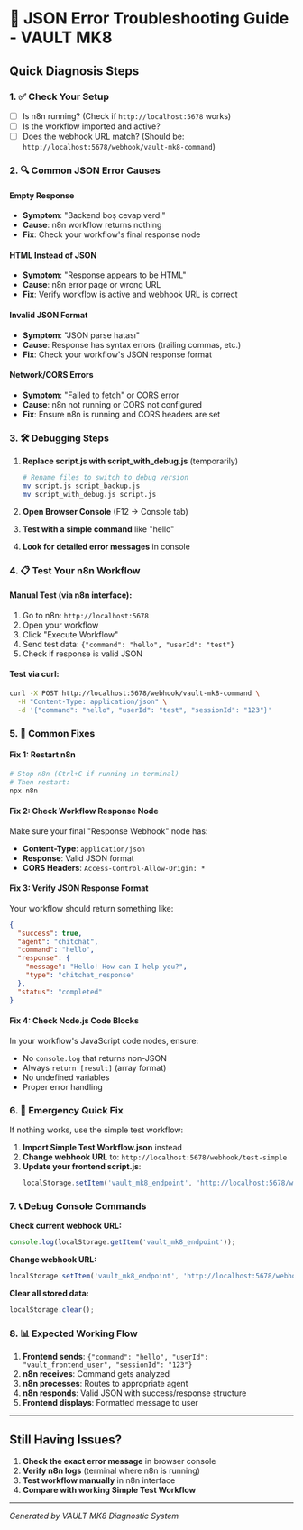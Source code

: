 # 🔧 JSON Error Troubleshooting Guide - VAULT MK8

## Quick Diagnosis Steps

### 1. ✅ Check Your Setup
- [ ] Is n8n running? (Check if `http://localhost:5678` works)
- [ ] Is the workflow imported and active?
- [ ] Does the webhook URL match? (Should be: `http://localhost:5678/webhook/vault-mk8-command`)

### 2. 🔍 Common JSON Error Causes

#### **Empty Response**
- **Symptom**: "Backend boş cevap verdi"
- **Cause**: n8n workflow returns nothing
- **Fix**: Check your workflow's final response node

#### **HTML Instead of JSON**
- **Symptom**: "Response appears to be HTML"
- **Cause**: n8n error page or wrong URL
- **Fix**: Verify workflow is active and webhook URL is correct

#### **Invalid JSON Format**
- **Symptom**: "JSON parse hatası"
- **Cause**: Response has syntax errors (trailing commas, etc.)
- **Fix**: Check your workflow's JSON response format

#### **Network/CORS Errors**
- **Symptom**: "Failed to fetch" or CORS error
- **Cause**: n8n not running or CORS not configured
- **Fix**: Ensure n8n is running and CORS headers are set

### 3. 🛠️ Debugging Steps

1. **Replace script.js with script_with_debug.js** (temporarily)
   ```bash
   # Rename files to switch to debug version
   mv script.js script_backup.js
   mv script_with_debug.js script.js
   ```

2. **Open Browser Console** (F12 → Console tab)

3. **Test with a simple command** like "hello"

4. **Look for detailed error messages** in console

### 4. 📋 Test Your n8n Workflow

#### Manual Test (via n8n interface):
1. Go to n8n: `http://localhost:5678`
2. Open your workflow
3. Click "Execute Workflow"
4. Send test data: `{"command": "hello", "userId": "test"}`
5. Check if response is valid JSON

#### Test via curl:
```bash
curl -X POST http://localhost:5678/webhook/vault-mk8-command \
  -H "Content-Type: application/json" \
  -d '{"command": "hello", "userId": "test", "sessionId": "123"}'
```

### 5. 🔄 Common Fixes

#### Fix 1: Restart n8n
```bash
# Stop n8n (Ctrl+C if running in terminal)
# Then restart:
npx n8n
```

#### Fix 2: Check Workflow Response Node
Make sure your final "Response Webhook" node has:
- **Content-Type**: `application/json`
- **Response**: Valid JSON format
- **CORS Headers**: `Access-Control-Allow-Origin: *`

#### Fix 3: Verify JSON Response Format
Your workflow should return something like:
```json
{
  "success": true,
  "agent": "chitchat",
  "command": "hello",
  "response": {
    "message": "Hello! How can I help you?",
    "type": "chitchat_response"
  },
  "status": "completed"
}
```

#### Fix 4: Check Node.js Code Blocks
In your workflow's JavaScript code nodes, ensure:
- No `console.log` that returns non-JSON
- Always `return [result]` (array format)
- No undefined variables
- Proper error handling

### 6. 🚨 Emergency Quick Fix

If nothing works, use the simple test workflow:

1. **Import Simple Test Workflow.json** instead
2. **Change webhook URL** to: `http://localhost:5678/webhook/test-simple`
3. **Update your frontend script.js**:
   ```javascript
   localStorage.setItem('vault_mk8_endpoint', 'http://localhost:5678/webhook/test-simple');
   ```

### 7. 📞 Debug Console Commands

**Check current webhook URL:**
```javascript
console.log(localStorage.getItem('vault_mk8_endpoint'));
```

**Change webhook URL:**
```javascript
localStorage.setItem('vault_mk8_endpoint', 'http://localhost:5678/webhook/test-simple');
```

**Clear all stored data:**
```javascript
localStorage.clear();
```

### 8. 📊 Expected Working Flow

1. **Frontend sends**: `{"command": "hello", "userId": "vault_frontend_user", "sessionId": "123"}`
2. **n8n receives**: Command gets analyzed
3. **n8n processes**: Routes to appropriate agent
4. **n8n responds**: Valid JSON with success/response structure
5. **Frontend displays**: Formatted message to user

---

## Still Having Issues?

1. **Check the exact error message** in browser console
2. **Verify n8n logs** (terminal where n8n is running)
3. **Test workflow manually** in n8n interface
4. **Compare with working Simple Test Workflow**

---

*Generated by VAULT MK8 Diagnostic System*
